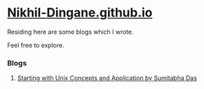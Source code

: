 # [Nikhil-Dingane.github.io](https://nikhil-dingane.github.io/)

Residing here are some blogs which I wrote.

Feel free to explore.

### Blogs

1. [Starting with Unix Concepts and Application by Sumitabha Das](https://nikhil-dingane.github.io/unix/start)
